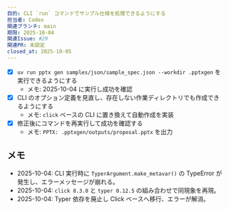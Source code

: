 ```yaml
---
目的: CLI `run` コマンドでサンプル仕様を処理できるようにする
担当者: Codex
関連ブランチ: main
期限: 2025-10-04
関連Issue: #29
関連PR: 未設定
closed_at: 2025-10-05
---
```


- [x] `uv run pptx gen samples/json/sample_spec.json --workdir .pptxgen` を実行できるようにする
  - メモ: 2025-10-04 に実行し成功を確認
- [x] CLI のオプション定義を見直し、存在しない作業ディレクトリでも作成できるようにする
  - メモ: `click` ベースの CLI に置き換えて自動作成を実装
- [x] 修正後にコマンドを再実行して成功を確認する
  - メモ: `PPTX: .pptxgen/outputs/proposal.pptx` を出力

## メモ
- 2025-10-04: CLI 実行時に `TyperArgument.make_metavar()` の TypeError が発生し、エラーメッセージが崩れる。
- 2025-10-04: `click 8.3.0` と `typer 0.12.5` の組み合わせで同現象を再現。
- 2025-10-04: Typer 依存を廃止し Click ベースへ移行、エラーが解消。
